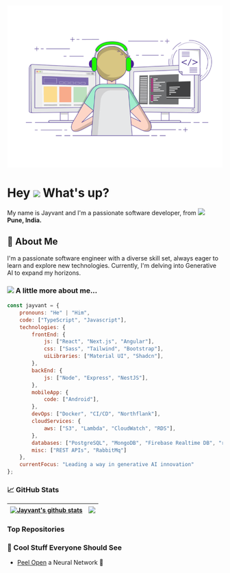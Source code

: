 <div align="center">
    <img src="https://github.com/nextgenxdev/nextgenxdev/blob/main/dev.gif" />
</div>

# Hey <img src="https://emojis.slackmojis.com/emojis/images/1577305505/7373/hand_wave.gif?1577305505" width="50" /> What's up?
My name is Jayvant and I'm a passionate software developer, from <img src="https://cdn-icons-png.flaticon.com/512/10597/10597864.png" width="17"/> <b>Pune, India.</b>

## 🚀 About Me
I'm a passionate software engineer with a diverse skill set, always eager to learn and explore new technologies. Currently, I'm delving into Generative AI to expand my horizons.

### <img src="https://media.giphy.com/media/VgCDAzcKvsR6OM0uWg/giphy.gif" width="50"> A little more about me...  
```javascript
const jayvant = {
    pronouns: "He" | "Him",
    code: ["TypeScript", "Javascript"],
    technologies: {
        frontEnd: {
            js: ["React", "Next.js", "Angular"],
            css: ["Sass", "Tailwind", "Bootstrap"],
            uiLibraries: ["Material UI", "Shadcn"],
        },
        backEnd: {
            js: ["Node", "Express", "NestJS"],
        },
        mobileApp: {
            code: ["Android"],
        },
        devOps: ["Docker", "CI/CD", "Northflank"],
        cloudServices: {
            aws: ["S3", "Lambda", "CloudWatch", "RDS"],
        },
        databases: ["PostgreSQL", "MongoDB", "Firebase Realtime DB", "redis"],
        misc: ["REST APIs", "RabbitMq"]
    },
    currentFocus: "Leading a way in generative AI innovation"
};
```
### 📈 GitHub Stats
| <a href="https://github.com/nextgenxdev/ai-pdf-summarizer"><img align="center" src="https://github-readme-stats.vercel.app/api?username=nextgenxdev&show_icons=true&include_all_commits=true&theme=buefy&hide_border=true" alt="Jayvant's github stats" /></a> | <a href="https://github.com/nextgenxdev/ai-pdf-summarizer"><img align="center" src="https://github-readme-stats.vercel.app/api/top-langs/?username=nextgenxdev&layout=compact&theme=buefy&hide_border=true" /></a> |
| ------------- | ------------- |

### Top Repositories


### 👾 Cool Stuff Everyone Should See
-   <a href="https://playground.tensorflow.org/#activation=tanh&batchSize=10&dataset=circle&regDataset=reg-plane&learningRate=0.03&regularizationRate=0&noise=0&networkShape=4,2&seed=0.03923&showTestData=false&discretize=false&percTrainData=50&x=true&y=true&xTimesY=false&xSquared=true&ySquared=false&cosX=false&sinX=false&cosY=false&sinY=false&collectStats=false&problem=classification&initZero=false&hideText=false">Peel Open</a> a Neural Network 🧠

